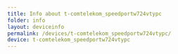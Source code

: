 ```yaml
---
title: Info about t-comtelekom_speedportw724vtypc
folder: info
layout: deviceinfo
permalink: /devices/t-comtelekom_speedportw724vtypc/
device: t-comtelekom_speedportw724vtypc
---
```

